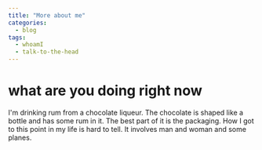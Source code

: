 ```yaml
---
title: "More about me"
categories:
  - blog
tags:
  - whoamI
  - talk-to-the-head
---
```


# what are you doing right now

I'm drinking rum from a chocolate liqueur. The chocolate is shaped like a bottle and has some rum in it. The best part of it is the packaging. How I got to this point in my life is hard to tell. It involves man and woman and some planes.
